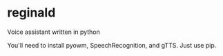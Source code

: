 # reginald
Voice assistant written in python

You'll need to install pyowm, SpeechRecognition, and gTTS. Just use pip. 
